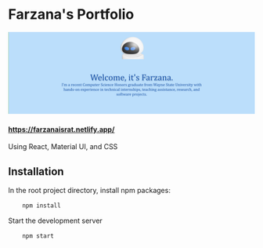 # Farzana's Portfolio

<img src="https://github.com/farzanaisrat/portfolio/blob/main/src/assets/website_screenshot.png">

#### https://farzanaisrat.netlify.app/

Using React, Material UI, and CSS


## Installation

In the root project directory, install npm packages:

```sh
    npm install
```

Start the development server

```sh
    npm start
```

